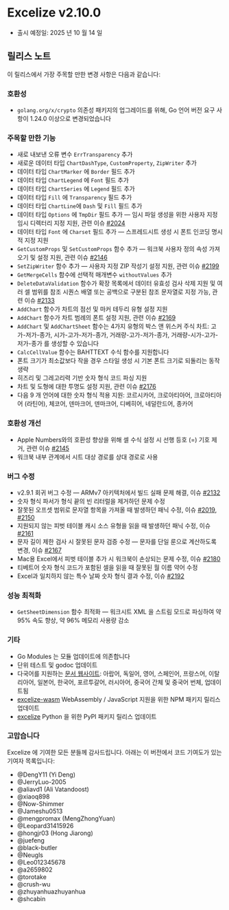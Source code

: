 # Excelize v2.10.0

* 출시 예정일: 2025 년 10 월 14 일

## 릴리스 노트

이 릴리스에서 가장 주목할 만한 변경 사항은 다음과 같습니다:

### 호환성

* `golang.org/x/crypto` 의존성 패키지의 업그레이드를 위해, Go 언어 버전 요구 사항이 1.24.0 이상으로 변경되었습니다

### 주목할 만한 기능

* 새로 내보낸 오류 변수 `ErrTransparency` 추가
* 새로운 데이터 타입 `ChartDashType`, `CustomProperty`, `ZipWriter` 추가
* 데이터 타입 `ChartMarker` 에 `Border` 필드 추가
* 데이터 타입 `ChartLegend` 에 `Font` 필드 추가
* 데이터 타입 `ChartSeries` 에 `Legend` 필드 추가
* 데이터 타입 `Fill` 에 `Transparency` 필드 추가
* 데이터 타입 `ChartLine`에 `Dash` 및 `Fill` 필드 추가
* 데이터 타입 `Options` 에 `TmpDir` 필드 추가 — 임시 파일 생성을 위한 사용자 지정 임시 디렉터리 지정 지원, 관련 이슈 [#2024](https://github.com/xuri/excelize/issues/2024)
* 데이터 타입 `Font` 에 `Charset` 필드 추가 — 스프레드시트 생성 시 폰트 인코딩 명시적 지정 지원
* `GetCustomProps` 및 `SetCustomProps` 함수 추가 — 워크북 사용자 정의 속성 가져오기 및 설정 지원, 관련 이슈 [#2146](https://github.com/xuri/excelize/issues/2146)
* `SetZipWriter` 함수 추가 — 사용자 지정 ZIP 작성기 설정 지원, 관련 이슈 [#2199](https://github.com/xuri/excelize/issues/2199)
* `GetMergeCells` 함수에 선택적 매개변수 `withoutValues` 추가
* `DeleteDataValidation` 함수가 확장 목록에서 데이터 유효성 검사 삭제 지원 및 여러 셀 범위를 참조 시퀀스 배열 또는 공백으로 구분된 참조 문자열로 지정 가능, 관련 이슈 [#2133](https://github.com/xuri/excelize/issues/2133)
* `AddChart` 함수가 차트의 점선 및 마커 테두리 유형 설정 지원
* `AddChart` 함수가 차트 범례의 폰트 설정 지원, 관련 이슈 [#2169](https://github.com/xuri/excelize/issues/2169)
* `AddChart` 및 `AddChartSheet` 함수는 4가지 유형의 박스 앤 위스커 주식 차트: 고가-저가-종가, 시가-고가-저가-종가, 거래량-고가-저가-종가, 거래량-시가-고가-저가-종가 를 생성할 수 있습니다
* `CalcCellValue` 함수는 BAHTTEXT 수식 함수를 지원합니다
* 폰트 크기가 최소값보다 작을 경우 스타일 생성 시 기본 폰트 크기로 되돌리는 동작 생략
* 히즈리 및 그레고리력 기반 숫자 형식 코드 파싱 지원
* 차트 및 도형에 대한 투명도 설정 지원, 관련 이슈 [#2176](https://github.com/xuri/excelize/issues/2176)
* 다음 9 개 언어에 대한 숫자 형식 적용 지원: 코르시카어, 크로아티아어, 크로아티아어 (라틴어), 체코어, 덴마크어, 덴마크어, 디베히어, 네덜란드어, 종카어

### 호환성 개선

* Apple Numbers와의 호환성 향상을 위해 셀 수식 설정 시 선행 등호 (=) 기호 제거, 관련 이슈 [#2145](https://github.com/xuri/excelize/issues/2145)
* 워크북 내부 관계에서 시트 대상 경로를 상대 경로로 사용

### 버그 수정

* v2.9.1 회귀 버그 수정 — ARMv7 아키텍처에서 빌드 실패 문제 해결, 이슈 [#2132](https://github.com/xuri/excelize/issues/2132)
* 숫자 형식 파서가 형식 끝의 빈 리터럴을 제거하던 문제 수정
* 잘못된 오프셋 범위로 문자열 항목을 가져올 때 발생하던 패닉 수정, 이슈 [#2019](https://github.com/xuri/excelize/issues/2019), [#2150](https://github.com/xuri/excelize/issues/2150)
* 지원되지 않는 피벗 테이블 캐시 소스 유형을 읽을 때 발생하던 패닉 수정, 이슈 [#2161](https://github.com/xuri/excelize/issues/2161)
* 문자 길이 제한 검사 시 잘못된 문자 검증 수정 — 문자를 단일 룬으로 계산하도록 변경, 이슈 [#2167](https://github.com/xuri/excelize/issues/2167)
* Mac용 Excel에서 피벗 테이블 추가 시 워크북이 손상되는 문제 수정, 이슈 [#2180](https://github.com/xuri/excelize/issues/2180)
* 티베트어 숫자 형식 코드가 포함된 셀을 읽을 때 잘못된 월 이름 약어 수정
* Excel과 일치하지 않는 특수 날짜 숫자 형식 결과 수정, 이슈 [#2192](https://github.com/xuri/excelize/issues/2192)

### 성능 최적화

* `GetSheetDimension` 함수 최적화 — 워크시트 XML 을 스트림 모드로 파싱하여 약 95% 속도 향상, 약 96% 메모리 사용량 감소

### 기타

* Go Modules 는 모듈 업데이트에 의존합니다
* 단위 테스트 및 godoc 업데이트
* 다국어를 지원하는 [문서 웹사이트](https://xuri.me/excelize): 아랍어, 독일어, 영어, 스페인어, 프랑스어, 이탈리아어, 일본어, 한국어, 포르투갈어, 러시아어, 중국어 간체 및 중국어 번체, 업데이트됨
* [excelize-wasm](https://github.com/xuri/excelize-wasm) WebAssembly / JavaScript 지원을 위한 NPM 패키지 릴리스 업데이트
* [excelize](https://github.com/xuri/excelize-py) Python 을 위한 PyPI 패키지 릴리스 업데이트

### 고맙습니다

Excelize 에 기여한 모든 분들께 감사드립니다. 아래는 이 버전에서 코드 기여도가 있는 기여자 목록입니다:

* @DengY11 (Yi Deng)
* @JerryLuo-2005
* @aliavd1 (Ali Vatandoost)
* @xiaoq898
* @Now-Shimmer
* @Jameshu0513
* @mengpromax (MengZhongYuan)
* @Leopard31415926
* @hongjr03 (Hong Jiarong)
* @juefeng
* @black-butler
* @Neugls
* @Leo012345678
* @a2659802
* @torotake
* @crush-wu
* @zhuyanhuazhuyanhua
* @shcabin
